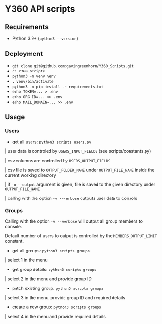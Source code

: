 # Y360 API scripts
## Requirements
 - Python 3.9+ (`python3 --version`)
## Deployment
 - `git clone git@github.com:gavingreenhorn/Y360_Scripts.git`
 - `cd Y360_Scripts`
 - `python3 -m venv venv`
 - `. venv/bin/activate`
 - `python3 -m pip install -r requirements.txt`
 - `echo TOKEN=... > .env`
 - `echo ORG_ID=... >> .env`
 - `echo MAIL_DOMAIN=... >> .env`

## Usage
### Users
- get all users: `python3 scripts users.py`

| user data is controled by `USERS_INPUT_FIELDS` (see scripts/constants.py)

| csv columns are controlled by `USERS_OUTPUT_FIELDS`

| csv file is saved to `OUTPUT_FOLDER_NAME` under `OUTPUT_FILE_NAME` inside the current working directory

| if `-o --output` argument is given, file is saved to the given directory under `OUTPUT_FILE_NAME`

| calling with the option `-v --verbose` outputs user data to console 
### Groups
Calling with the option `-v --verbose` will output all group members to console.

Default number of users to output is controlled by the `MEMBERS_OUTPUT_LIMIT` constant.

- get all groups: `python3 scripts groups`

| select 1 in the menu
- get group details: `python3 scripts groups`

| select 2 in the menu and provide group ID
- patch existing group: `python3 scripts groups`

| select 3 in the menu, provide group ID and required details
- create a new group: `python3 scripts groups`

| select 4 in the menu and provide required details